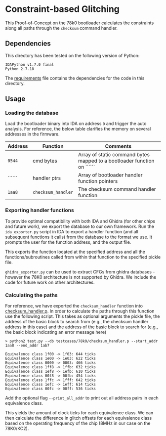 # Constraint-based Glitching

This Proof-of-Concept on the 78k0 bootloader calculates the constraints along all paths through the ```checksum``` command handler. 

## Dependencies
This directory has been tested on the following version of Python:

```
IDAPython v1.7.0 final
Python 2.7.18
```

The [requirements](requirements.txt) file contains the dependencies for the code in this directory.


## Usage
### Loading the database
Load the bootloader binary into IDA on address ```0``` and trigger the auto analysis. For reference, the below table clarifies the memory on several addresses in the firmware. 

| Address | Function | Comments |
| ------- | -------- | -------- | 
| ```0544``` | cmd bytes | Array of static command bytes mapped to a bootloader function on `````` | 
| `````` | handler ptrs | Array of bootloader handler function pointers | 
| ```1aa8``` | ```checksum_handler``` | The checksum command handler function | 

### Exporting handler functions
To provide optimal compatibility with both IDA and Ghidra (for other chips and future work), we export the database to our own framework. Run the ```ida_exporter.py``` script in IDA to export a handler function (and all subsequent functions it calls) from the database to the format we use. It prompts the user for the function address, and the output file. 

This exports the function located at the specified address and all the functions/subroutines called from within that function to the specified pickle file. 

```ghidra_exporter.py``` can be used to extract CFGs from ghidra databases - however the 78K0 architecture is not supported by Ghidra. We include the code for future work on other architectures.


### Calculating the paths
For reference, we have exported the ```checksum_handler``` function into [checksum_handler.p](testcases/78k0/checksum_handler.p). In order to calculate the paths through this function use the following script. This takes as optional arguments the pickle file, the address of the basic block to search from (e.g., the checksum handler address in this case) and the address of the basic block to search for (e.g., the basic block indicating an error message here) 

```
> python2 test.py --db testcases/78k0/checksum_handler.p --start_addr 1aa8 --end_addr 1ab7

Equivalence class 1f00 -> 1f03: 644 ticks
Equivalence class 1e00 -> 1e03: 622 ticks
Equivalence class 0000 -> 0003: 466 ticks
Equivalence class 1ff8 -> 1ffb: 632 ticks
Equivalence class 1ef8 -> 1efb: 610 ticks
Equivalence class 00f8 -> 00fb: 454 ticks
Equivalence class 1ffc -> 1fff: 642 ticks
Equivalence class 1efc -> 1eff: 614 ticks
Equivalence class 00fc -> 00ff: 536 ticks

``` 

Add the optional flag ```--print_all_addr``` to print out all address pairs in each equivalence class.

This yields the amount of clock ticks for each equivalence class. We can then calculate the difference in glitch offsets for each equivalence class based on the operating frequency of the chip (8MHz in our case on the 78K0/KC2).
